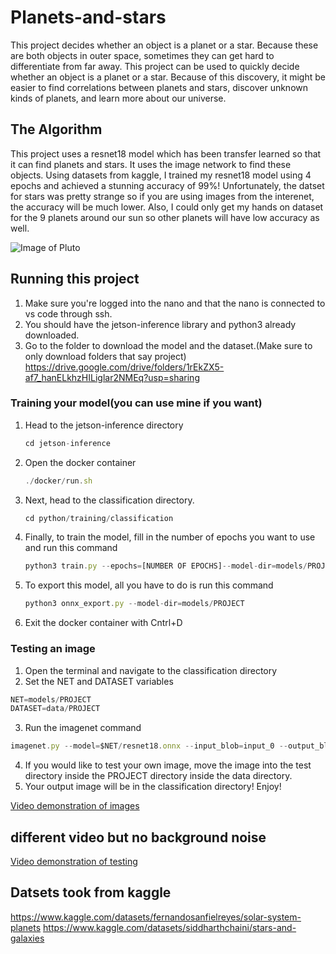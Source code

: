 # Planets-and-stars

This project decides whether an object is a planet or a star. Because these are both objects in outer space, sometimes they can get hard to differentiate from far away. This project can be used to quickly decide whether an object is a planet or a star. Because of this discovery, it might be easier to find correlations between planets and stars, discover unknown kinds of planets, and learn more about our universe.


## The Algorithm

This project uses a resnet18 model which has been transfer learned so that it can find planets and stars. It uses the image
network to find these objects. Using datasets from kaggle, I trained my resnet18 model using 4 epochs and achieved a stunning accuracy of 99%! Unfortunately, the datset for stars was pretty strange so if you are using images from the interenet, the accuracy will be much lower. Also, I could only get my hands on dataset for the 9 planets around our sun so other planets will have low accuracy as well.

![Image of Pluto](https://i.imgur.com/y1eemB2.jpg)

## Running this project


1. Make sure you're logged into the nano and that the nano is connected to vs code through ssh.
2. You should have the jetson-inference library and python3 already downloaded.
3. Go to the folder to download the model and the dataset.(Make sure to only download folders that say project)
   https://drive.google.com/drive/folders/1rEkZX5-af7_hanELkhzHILiglar2NMEq?usp=sharing
### Training your model(you can use mine if you want)
1. Head to the jetson-inference directory
   ```ts
   cd jetson-inference
   ```
3. Open the docker container
   ```ts
   ./docker/run.sh
   ```
4. Next, head to the classification directory.
   ```ts
   cd python/training/classification
   ```
5. Finally, to train the model, fill in the number of epochs you want to use and run this command
   ```ts
   python3 train.py --epochs=[NUMBER OF EPOCHS]--model-dir=models/PROJECT data/PROJECT
   ```
6. To export this model, all you have to do is run this command
   ```ts
   python3 onnx_export.py --model-dir=models/PROJECT
   ```
7. Exit the docker container with Cntrl+D
### Testing an image 
1. Open the terminal and navigate to the classification directory
2. Set the NET and DATASET variables
```ts
NET=models/PROJECT
DATASET=data/PROJECT
```
3. Run the imagenet command
```ts
imagenet.py --model=$NET/resnet18.onnx --input_blob=input_0 --output_blob=output_0 --labels=$DATASET/labels.txt $DATASET/test/[FOLDER]/[IMAGE NAME].jpg [NAME OF NEW IMAGE].jpg
```
4. If you would like to test your own image, move the image into the test directory inside the PROJECT directory inside the data directory.
5. Your output image will be in the classification directory! Enjoy!

[Video demonstration of images](https://youtu.be/czl5i-g_ZAo)
## different video but no background noise
[Video demonstration of testing](https://youtu.be/m9PgHWcoT1o)

## Datsets took from kaggle

https://www.kaggle.com/datasets/fernandosanfielreyes/solar-system-planets 
https://www.kaggle.com/datasets/siddharthchaini/stars-and-galaxies 
